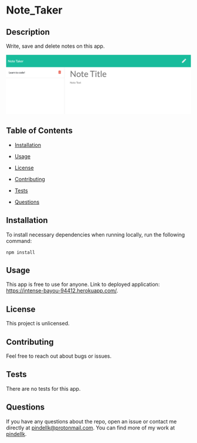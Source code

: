 # Note_Taker

## Description

Write, save and delete notes on this app.

![Image](./public/assets/note-taker-screenshot.png)

## Table of Contents 

* [Installation](#installation)

* [Usage](#usage)

* [License](#license)

* [Contributing](#contributing)

* [Tests](#tests)

* [Questions](#questions)

## Installation

To install necessary dependencies when running locally, run the following command:

```
npm install
```

## Usage

This app is free to use for anyone. Link to deployed application: https://intense-bayou-94412.herokuapp.com/.

## License

This project is unlicensed.
  
## Contributing

Feel free to reach out about bugs or issues.

## Tests

There are no tests for this app.

## Questions

If you have any questions about the repo, open an issue or contact me directly at pindellk@protonmail.com. You can find more of my work at [pindellk](https://github.com/pindellk/).
